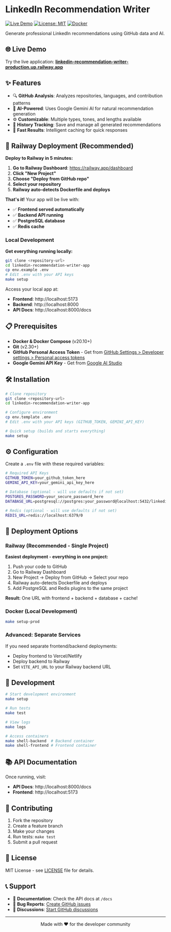 # LinkedIn Recommendation Writer

[![Live Demo](https://img.shields.io/badge/Live_Demo-View_App-brightgreen?style=flat&logo=vercel)](https://linkedin-recommendation-writer-production.up.railway.app/)
[![License: MIT](https://img.shields.io/badge/License-MIT-yellow.svg)](https://opensource.org/licenses/MIT)
[![Docker](https://img.shields.io/badge/docker-%230db7ed.svg?style=flat&logo=docker&logoColor=white)](https://docker.com)

Generate professional LinkedIn recommendations using GitHub data and AI.

## 🌐 Live Demo

Try the live application: **[linkedin-recommendation-writer-production.up.railway.app](https://linkedin-recommendation-writer-production.up.railway.app/)**

## ✨ Features

- 🔍 **GitHub Analysis**: Analyzes repositories, languages, and contribution patterns
- 🤖 **AI-Powered**: Uses Google Gemini AI for natural recommendation generation
- ⚙️ **Customizable**: Multiple types, tones, and lengths available
- 💾 **History Tracking**: Save and manage all generated recommendations
- 🚀 **Fast Results**: Intelligent caching for quick responses

## 🚀 Railway Deployment (Recommended)

**Deploy to Railway in 5 minutes:**

1. **Go to Railway Dashboard**: https://railway.app/dashboard
2. **Click "New Project"**
3. **Choose "Deploy from GitHub repo"**
4. **Select your repository**
5. **Railway auto-detects Dockerfile and deploys**

**That's it!** Your app will be live with:

- ✅ **Frontend served automatically**
- ✅ **Backend API running**
- ✅ **PostgreSQL database**
- ✅ **Redis cache**

### Local Development

**Get everything running locally:**

```bash
git clone <repository-url>
cd linkedin-recommendation-writer-app
cp env.example .env
# Edit .env with your API keys
make setup
```

Access your local app at:

- **Frontend**: http://localhost:5173
- **Backend**: http://localhost:8000
- **API Docs**: http://localhost:8000/docs

## 📋 Prerequisites

- **Docker & Docker Compose** (v20.10+)
- **Git** (v2.30+)
- **GitHub Personal Access Token** - Get from [GitHub Settings > Developer settings > Personal access tokens](https://github.com/settings/tokens)
- **Google Gemini API Key** - Get from [Google AI Studio](https://makersuite.google.com/app/apikey)

## 🛠️ Installation

```bash
# Clone repository
git clone <repository-url>
cd linkedin-recommendation-writer-app

# Configure environment
cp env.template .env
# Edit .env with your API keys (GITHUB_TOKEN, GEMINI_API_KEY)

# Quick setup (builds and starts everything)
make setup
```

## ⚙️ Configuration

Create a `.env` file with these required variables:

```bash
# Required API Keys
GITHUB_TOKEN=your_github_token_here
GEMINI_API_KEY=your_gemini_api_key_here

# Database (optional - will use defaults if not set)
POSTGRES_PASSWORD=your_secure_password_here
DATABASE_URL=postgresql://postgres:your_password@localhost:5432/linkedin_recommendations

# Redis (optional - will use defaults if not set)
REDIS_URL=redis://localhost:6379/0
```

## 🚀 Deployment Options

### Railway (Recommended - Single Project)

**Easiest deployment - everything in one project:**

1. Push your code to GitHub
2. Go to Railway Dashboard
3. New Project → Deploy from GitHub → Select your repo
4. Railway auto-detects Dockerfile and deploys
5. Add PostgreSQL and Redis plugins to the same project

**Result:** One URL with frontend + backend + database + cache!

### Docker (Local Development)

```bash
make setup-prod
```

### Advanced: Separate Services

If you need separate frontend/backend deployments:

- Deploy frontend to Vercel/Netlify
- Deploy backend to Railway
- Set `VITE_API_URL` to your Railway backend URL

## 🔧 Development

```bash
# Start development environment
make setup

# Run tests
make test

# View logs
make logs

# Access containers
make shell-backend  # Backend container
make shell-frontend # Frontend container
```

## 📚 API Documentation

Once running, visit:

- **API Docs**: http://localhost:8000/docs
- **Frontend**: http://localhost:5173

## 🤝 Contributing

1. Fork the repository
2. Create a feature branch
3. Make your changes
4. Run tests: `make test`
5. Submit a pull request

## 📄 License

MIT License - see [LICENSE](LICENSE) file for details.

## 📞 Support

- 📖 **Documentation**: Check the API docs at `/docs`
- 🐛 **Bug Reports**: [Create GitHub issues](https://github.com/your-repo/issues)
- 💬 **Discussions**: [Start GitHub discussions](https://github.com/your-repo/discussions)

---

<div align="center">
Made with ❤️ for the developer community
</div>
